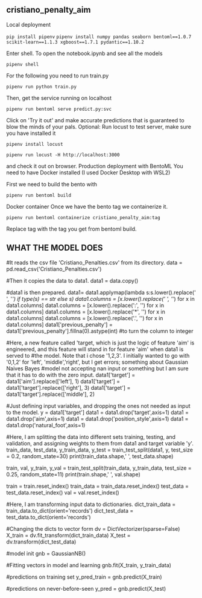 ## cristiano_penalty_aim
Local deployment

```pip install pipenv```
```pipenv install numpy pandas seaborn bentoml==1.0.7 scikit-learn==1.1.3 xgboost==1.7.1 pydantic==1.10.2```

Enter shell. To open the notebook.ipynb and see all the models

```pipenv shell```

For the following you need to run train.py

```pipenv run python train.py```

Then, get the service running on localhost

```pipenv run bentoml serve predict.py:svc```

Click on 'Try it out' and make accurate predictions that is guaranteed to blow the minds of your pals.
Optional: Run locust to test server, make sure you have installed it

```pipenv install locust```

```pipenv run locust -H http://localhost:3000```

and check it out on browser.
Production deployment with BentoML
You need to have Docker installed (I used Docker Desktop with WSL2)


First we need to build the bento with

```pipenv run bentoml build```

Docker container
Once we have the bento tag we containerize it.

```pipenv run bentoml containerize cristiano_penalty_aim:tag```

Replace tag with the tag you get from bentoml build.


## WHAT THE MODEL DOES
#It reads the csv file 'Cristiano_Penalties.csv' from its directory.
data = pd.read_csv('Cristiano_Penalties.csv')

#Then it copies the data to data1.
data1 = data.copy()

#data1 is then prepared.
data1= data1.applymap(lambda s:s.lower().replace(' ', '_') if type(s) == str else s)
data1.columns = [x.lower().replace(' ', '_') for x in data1.columns]
data1.columns = [x.lower().replace(':', '') for x in data1.columns]
data1.columns = [x.lower().replace('*', '') for x in data1.columns]
data1.columns = [x.lower().replace('.', '') for x in data1.columns]
data1['previous_penalty'] = data1['previous_penalty'].fillna(0).astype(int)  #to turn the column to integer

#Here, a new feature called 'target, which is just the logic of feature 'aim' is engineered, and this feature will stand in for feature 'aim' when data1 is served to #the model. Note that i chose '1,2,3'. I initially wanted to go with '0,1,2' for 'left', 'middle','right', but I get errors; something about Gaussian Naives Bayes #model not accepting nan input or something but I am sure that it has to do with the zero input.
data1['target'] = data1['aim'].replace(['left'], 1)
data1['target'] = data1['target'].replace(['right'], 3)
data1['target'] = data1['target'].replace(['middle'], 2)

#Just defining input variables, and dropping the ones not needed as input to the model.
y = data1['target']
data1 = data1.drop('target',axis=1)
data1 = data1.drop('aim',axis=1)
data1 = data1.drop('position_style',axis=1)
data1 = data1.drop('natural_foot',axis=1)

#Here, I am splitting the data into different sets training, testing, and validation, and assigning weights to them from data1 and target variable 'y'.
train_data, test_data, y_train_data, y_test = train_test_split(data1, y, test_size = 0.2, random_state=30)
print(train_data.shape,' ', test_data.shape)

train, val, y_train, y_val = train_test_split(train_data, y_train_data, test_size = 0.25, random_state=11)
print(train.shape,' ', val.shape)

train = train.reset_index()
train_data = train_data.reset_index()
test_data = test_data.reset_index()
val = val.reset_index()

#Here, I am transforming input data to dictionaries.
dict_train_data = train_data.to_dict(orient='records')
dict_test_data = test_data.to_dict(orient='records')

#Changing the dicts to vector form
dv = DictVectorizer(sparse=False)
X_train = dv.fit_transform(dict_train_data)
X_test = dv.transform(dict_test_data)

#model init
gnb = GaussianNB()

#Fitting vectors in model and learning
gnb.fit(X_train, y_train_data)

#predictions on training set
y_pred_train = gnb.predict(X_train)

#predictions on never-before-seen
y_pred = gnb.predict(X_test)
